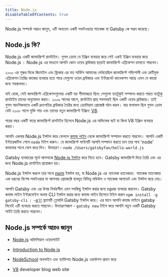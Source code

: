 ```yaml
---
title: Node.js
disableTableOfContents: true
---
```


Node.js সম্পর্কে আরও জানুন, এটি অন্যতম একটি সফটওয়্যার প্যাকেজ যা Gatsby কে সম্ভব করেছে। 

## Node.js কি? 

Node.js একটি জাভাস্ক্রিপ্ট রানটাইম। গুগল ক্রোম যে ইঞ্জিন ব্যবহার করে সেই একই ইঞ্জিন ব্যবহার করে Node.js । Node.js এর মাধ্যমে আপনি কোন ওয়েব ব্রাউজার ছাড়াই জাভাস্ক্রিপ্ট এপ্লিকেশন চালাতে পারবেন। 

২০০০ এর শুরুর দিকে জিমেইল এবং ফ্লিকার এর মত সার্ভিস আমাদের দেখিয়েছিল জাভাস্ক্রিপ্ট শক্তিশালী এবং ত্রুটিমুক্ত এপ্লিকেশন তৈরির কাজের ব্যবহার হতে পারে যেগুলো ওয়েব ব্রাউজার এবং ইন্টারনেট কানেকশন আছে এমন যে কারো জন্য সহজলভ্য। 

যাই হোক, সেই জাভাস্ক্রিপ্ট এপ্লিকেশনগুলোর একটি বড় সীমাবদ্ধতা ছিল: সেগুলো ততটুকুই সম্পাদন করতে পারত যতটুকু রানটাইম তাদের অনুমোদন করত। ২০০৯ সালের আগে, রানটাইম প্রায় সবসময়ই ছিল একটি ওয়েব ব্রাউজার। তাই গুগল আংশিকভাবে একটি দ্রুতগতির ব্রাউজার তৈরির জন্য ক্রোমিয়াম প্রোজেক্ট গঠন করল। যার ফলাফল ছিল গুগল ক্রোম যেটা ২০০৮ সালে মুক্তি পায় এবং তাদের নতুন জাভাস্ক্রিপ্ট ইঞ্জিন: [V8](https://v8.dev/).

পরের বছর একটি স্বতন্ত্র জাভাস্ক্রিপ্ট রানটাইম হিসেবে Node.js এর অভিষেক ঘটে যা কিনা V8 ইঞ্জিন ব্যবহার করত। 

আপনি একবার Node.js ইন্সটল করে ফেললে [কমান্ড লাইন](/docs/glossary#command-line) থেকে জাভাস্ক্রিপ্ট সম্পাদন করতে পারবেন। আপনি একটি ইন্টারেকটিভ শেলে `node` টাইপ করুন। যে জাভাস্ক্রিপ্ট ফাইলটি আপনি সম্পাদন করতে চান তার পাথ 'node' কমান্ডের সাথে যোগ করে দিন। উদাহরণ - `node /Users/gatsbyfan/hello-world.js`

Gatsby ব্যবহারের পূর্বে আপনাকে [Node.js ইন্সটল](/tutorial/part-zero/#install-nodejs-for-your-appropriate-operating-system) করে নিতে হবে। Gatsby জাভাস্ক্রিপ্ট দিয়ে তৈরি এবং এর জন্য Node.js রানটাইম প্রয়োজন হয়। 

Node.js ইন্সটল করলে তার সাথে [npm](/docs/glossary#npm) ইন্সটল হয়,  যা Node.js এর _প্যাকেজ ম্যানেজার_। প্যাকেজ ম্যানেজার এক ধরনের বিশেষ সফটওয়ার যা আপনার প্রোজেক্টে ব্যবহৃত বিভিন্ন মডিউল ও প্যাকেজ আপডেট এবং ইন্সটল করে দেয়।  

আপনি Gatsby এবং এর উপর নির্ভরশীল এমন সবকিছু ইন্সটল করার জন্য npm ব্যবহার করবেন। Gatsby কমান্ড লাইন ইন্টারফেইস অথবা CLI ইন্সটল করার জন্য কমান্ড লাইন হিসেবে টাইপ করুন `npm install -g gatsby-cli` । `-g` ফ্ল্যাগটি গ্লোবালি Gatsby ইন্সটল করে। এর মানে আপনি কমান্ড লাইনে gatsby লিখেই এটি ব্যবহার করতে পারবেন। উদাহরণস্বরূপ - `gatsby new` টাইপ করে আপনি নতুন একটি Gatsby সাইট তৈরি করতে পারবেন। 

## Node.js সম্পর্কে আরও জানুন 

- [Node.js](https://nodejs.org/en/) অফিসিয়াল ওয়েবসাইট 

- [Introduction to Node.js](https://nodejs.dev) 

- [NodeSchool](https://nodeschool.io/) অনলাইন এবং ব্যাক্তিগত Node.js ওয়ার্কশপ প্রদান করে 

- [V8](https://v8.dev/) developer blog web site

